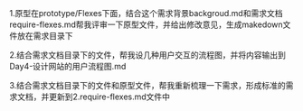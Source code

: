 1.原型在prototype/Flexes下面，结合这个需求背景backgroud.md和需求文档require-flexes.md帮我评审一下原型文件，并给出修改意见，生成makedown文件放在需求目录下

2.结合需求文档目录下的文件，帮我设几种用户交互的流程图，并将内容输出到Day4-设计网站的用户流程图.md

3.结合需求文档目录下的文件和原型文件，帮我重新梳理一下需求，形成标准的需求文档，并更新到2.require-flexes.md文件中